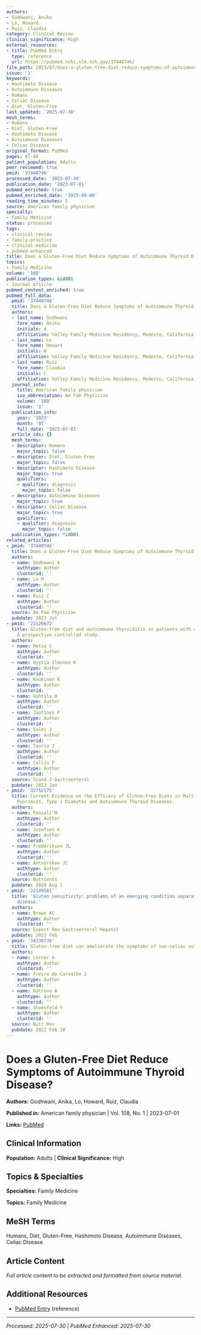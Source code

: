 ```yaml
---
authors:
- Godhwani, Anika
- Lo, Howard
- Ruiz, Claudia
category: Clinical Review
clinical_significance: High
external_resources:
- title: PubMed Entry
  type: reference
  url: https://pubmed.ncbi.nlm.nih.gov/37440746/
file_path: 2023/07/does-a-gluten-free-diet-reduce-symptoms-of-autoimmune-thyroi.md
issue: '1'
keywords:
- Hashimoto Disease
- Autoimmune Diseases
- Humans
- Celiac Disease
- Diet, Gluten-Free
last_updated: '2025-07-30'
mesh_terms:
- Humans
- Diet, Gluten-Free
- Hashimoto Disease
- Autoimmune Diseases
- Celiac Disease
original_format: PubMed
pages: 87-88
patient_population: Adults
peer_reviewed: true
pmid: '37440746'
processed_date: '2025-07-30'
publication_date: '2023-07-01'
pubmed_enriched: true
pubmed_enriched_date: '2025-08-09'
reading_time_minutes: 5
source: American family physician
specialty:
- Family Medicine
status: processed
tags:
- clinical-review
- family-practice
- clinical-medicine
- pubmed-enhanced
title: Does a Gluten-Free Diet Reduce Symptoms of Autoimmune Thyroid Disease?
topics:
- Family Medicine
volume: '108'
publication_types: &id001
- Journal Article
pubmed_content_enriched: true
pubmed_full_data:
  pmid: '37440746'
  title: Does a Gluten-Free Diet Reduce Symptoms of Autoimmune Thyroid Disease?
  authors:
  - last_name: Godhwani
    fore_name: Anika
    initials: A
    affiliation: Valley Family Medicine Residency, Modesto, California.
  - last_name: Lo
    fore_name: Howard
    initials: H
    affiliation: Valley Family Medicine Residency, Modesto, California.
  - last_name: Ruiz
    fore_name: Claudia
    initials: C
    affiliation: Valley Family Medicine Residency, Modesto, California.
  journal_info:
    title: American family physician
    iso_abbreviation: Am Fam Physician
    volume: '108'
    issue: '1'
  publication_info:
    year: '2023'
    month: '07'
    full_date: '2023-07-01'
  article_ids: {}
  mesh_terms:
  - descriptor: Humans
    major_topic: false
  - descriptor: Diet, Gluten-Free
    major_topic: false
  - descriptor: Hashimoto Disease
    major_topic: true
    qualifiers:
    - qualifier: diagnosis
      major_topic: false
  - descriptor: Autoimmune Diseases
    major_topic: true
  - descriptor: Celiac Disease
    major_topic: true
    qualifiers:
    - qualifier: diagnosis
      major_topic: false
  publication_types: *id001
related_articles:
- pmid: '37440746'
  title: Does a Gluten-Free Diet Reduce Symptoms of Autoimmune Thyroid Disease?
  authors:
  - name: Godhwani A
    authtype: Author
    clusterid: ''
  - name: Lo H
    authtype: Author
    clusterid: ''
  - name: Ruiz C
    authtype: Author
    clusterid: ''
  source: Am Fam Physician
  pubdate: 2023 Jul
- pmid: '22126672'
  title: Gluten-free diet and autoimmune thyroiditis in patients with celiac disease.
    A prospective controlled study.
  authors:
  - name: Metso S
    authtype: Author
    clusterid: ''
  - name: Hyytiä-Ilmonen H
    authtype: Author
    clusterid: ''
  - name: Kaukinen K
    authtype: Author
    clusterid: ''
  - name: Huhtala H
    authtype: Author
    clusterid: ''
  - name: Jaatinen P
    authtype: Author
    clusterid: ''
  - name: Salmi J
    authtype: Author
    clusterid: ''
  - name: Taurio J
    authtype: Author
    clusterid: ''
  - name: Collin P
    authtype: Author
    clusterid: ''
  source: Scand J Gastroenterol
  pubdate: 2012 Jan
- pmid: '32752175'
  title: Current Evidence on the Efficacy of Gluten-Free Diets in Multiple Sclerosis,
    Psoriasis, Type 1 Diabetes and Autoimmune Thyroid Diseases.
  authors:
  - name: Passali M
    authtype: Author
    clusterid: ''
  - name: Josefsen K
    authtype: Author
    clusterid: ''
  - name: Frederiksen JL
    authtype: Author
    clusterid: ''
  - name: Antvorskov JC
    authtype: Author
    clusterid: ''
  source: Nutrients
  pubdate: 2020 Aug 1
- pmid: '22149581'
  title: 'Gluten sensitivity: problems of an emerging condition separate from celiac
    disease.'
  authors:
  - name: Brown AC
    authtype: Author
    clusterid: ''
  source: Expert Rev Gastroenterol Hepatol
  pubdate: 2012 Feb
- pmid: '34338776'
  title: Gluten-free diet can ameliorate the symptoms of non-celiac autoimmune diseases.
  authors:
  - name: Lerner A
    authtype: Author
    clusterid: ''
  - name: Freire de Carvalho J
    authtype: Author
    clusterid: ''
  - name: Kotrova A
    authtype: Author
    clusterid: ''
  - name: Shoenfeld Y
    authtype: Author
    clusterid: ''
  source: Nutr Rev
  pubdate: 2022 Feb 10
---
```


# Does a Gluten-Free Diet Reduce Symptoms of Autoimmune Thyroid Disease?

**Authors:** Godhwani, Anika, Lo, Howard, Ruiz, Claudia

**Published in:** American family physician | Vol. 108, No. 1 | 2023-07-01

**Links:** [PubMed](https://pubmed.ncbi.nlm.nih.gov/37440746/)

## Clinical Information

**Population:** Adults | **Clinical Significance:** High

## Topics & Specialties

**Specialties:** Family Medicine

**Topics:** Family Medicine

## MeSH Terms

Humans, Diet, Gluten-Free, Hashimoto Disease, Autoimmune Diseases, Celiac Disease

## Article Content

*Full article content to be extracted and formatted from source material.*

## Additional Resources

- [PubMed Entry](https://pubmed.ncbi.nlm.nih.gov/37440746/) (reference)

---

*Processed: 2025-07-30* | *PubMed Enhanced: 2025-07-30*
